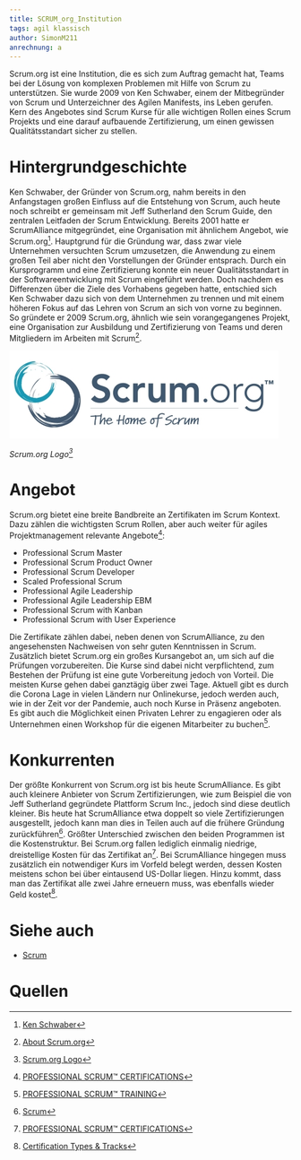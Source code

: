 ```yaml
---
title: SCRUM_org_Institution
tags: agil klassisch
author: SimonM211
anrechnung: a
---
```


Scrum.org ist eine Institution, die es sich zum Auftrag gemacht hat, Teams bei der Lösung von komplexen Problemen mit Hilfe von Scrum zu unterstützen. Sie wurde 2009 von Ken Schwaber, einem der Mitbegründer von Scrum und Unterzeichner des Agilen Manifests, ins Leben gerufen. Kern des Angebotes sind Scrum Kurse für alle wichtigen Rollen eines Scrum Projekts und eine darauf aufbauende Zertifizierung, um einen gewissen Qualitätsstandart sicher zu stellen.

# Hintergrundgeschichte

Ken Schwaber, der Gründer von Scrum.org, nahm bereits in den Anfangstagen großen Einfluss auf die Entstehung von Scrum, auch heute noch schreibt er gemeinsam mit Jeff Sutherland den Scrum Guide, den zentralen Leitfaden der Scrum Entwicklung. Bereits 2001 hatte er ScrumAlliance mitgegründet, eine Organisation mit ähnlichem Angebot, wie Scrum.org[^1]. Hauptgrund für die Gründung war, dass zwar viele Unternehmen versuchten Scrum umzusetzen, die Anwendung zu einem großen Teil aber nicht den Vorstellungen der Gründer entsprach. Durch ein Kursprogramm und eine Zertifizierung konnte ein neuer Qualitätsstandart in der Softwareentwicklung mit Scrum eingeführt werden. Doch nachdem es Differenzen über die Ziele des Vorhabens gegeben hatte, entschied sich Ken Schwaber dazu sich von dem Unternehmen zu trennen und mit einem höheren Fokus auf das Lehren von Scrum an sich von vorne zu beginnen. So gründete er 2009 Scrum.org, ähnlich wie sein vorangegangenes Projekt, eine Organisation zur Ausbildung und Zertifizierung von Teams und deren Mitgliedern im Arbeiten mit Scrum[^2].

![Scrum.org Logo](SCRUM_org_Institution/Scrumorg-Logo_tagline-TM_(1)_(1)_(2).jpg)

*Scrum.org Logo[^3]*

# Angebot

Scrum.org bietet eine breite Bandbreite an Zertifikaten im Scrum Kontext. Dazu zählen die wichtigsten Scrum Rollen, aber auch weiter für agiles Projektmanagement relevante Angebote[^4]:

* Professional Scrum Master
*	Professional Scrum Product Owner
*	Professional Scrum Developer
*	Scaled Professional Scrum
*	Professional Agile Leadership
*	Professional Agile Leadership EBM
*	Professional Scrum with Kanban
*	Professional Scrum with User Experience


Die Zertifikate zählen dabei, neben denen von ScrumAlliance, zu den angesehensten Nachweisen von sehr guten Kenntnissen in Scrum. Zusätzlich bietet Scrum.org ein großes Kursangebot an, um sich auf die Prüfungen vorzubereiten. Die Kurse sind dabei nicht verpflichtend, zum Bestehen der Prüfung ist eine gute Vorbereitung jedoch von Vorteil. Die meisten Kurse gehen dabei ganztägig über zwei Tage. Aktuell gibt es durch die Corona Lage in vielen Ländern nur Onlinekurse, jedoch werden auch, wie in der Zeit vor der Pandemie, auch noch Kurse in Präsenz angeboten. Es gibt auch die Möglichkeit einen Privaten Lehrer zu engagieren oder als Unternehmen einen Workshop für die eigenen Mitarbeiter zu buchen[^5].

# Konkurrenten

Der größte Konkurrent von Scrum.org ist bis heute ScrumAlliance. Es gibt auch kleinere Anbieter von Scrum Zertifizierungen, wie zum Beispiel die von Jeff Sutherland gegründete Plattform Scrum Inc., jedoch sind diese deutlich kleiner. Bis heute hat ScrumAlliance etwa doppelt so viele Zertifizierungen ausgestellt, jedoch kann man dies in Teilen auch auf die frühere Gründung zurückführen[^6]. Größter Unterschied zwischen den beiden Programmen ist die Kostenstruktur. Bei Scrum.org fallen lediglich einmalig niedrige, dreistellige Kosten für das Zertifikat an[^4]. Bei ScrumAlliance hingegen muss zusätzlich ein notwendiger Kurs im Vorfeld belegt werden, dessen Kosten meistens schon bei über eintausend US-Dollar liegen. Hinzu kommt, dass man das Zertifikat alle zwei Jahre erneuern muss, was ebenfalls wieder Geld kostet[^7].

# Siehe auch

* [Scrum](Scrum.md)

# Quellen

[^1]: [Ken Schwaber](https://www.scrum.org/team/ken-schwaber)
[^2]: [About Scrum.org](https://www.scrum.org/about)
[^3]: [Scrum.org Logo](https://www.agilealliance.org/organizations/scrum-org-2/)
[^4]: [PROFESSIONAL SCRUM™ CERTIFICATIONS](https://www.scrum.org/professional-scrum-certifications)
[^5]: [PROFESSIONAL SCRUM™ TRAINING](https://www.scrum.org/courses)
[^6]: [Scrum](https://de.wikipedia.org/wiki/Scrum)
[^7]: [Certification Types & Tracks](https://www.scrumalliance.org/get-certified)

